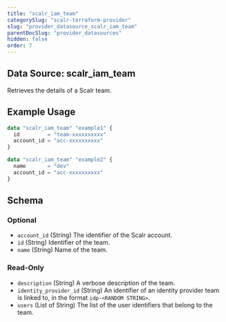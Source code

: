 ```yaml
---
title: "scalr_iam_team"
categorySlug: "scalr-terraform-provider"
slug: "provider_datasource_scalr_iam_team"
parentDocSlug: "provider_datasources"
hidden: false
order: 7
---
```

## Data Source: scalr_iam_team

Retrieves the details of a Scalr team.

## Example Usage

```terraform
data "scalr_iam_team" "example1" {
  id         = "team-xxxxxxxxxx"
  account_id = "acc-xxxxxxxxxx"
}

data "scalr_iam_team" "example2" {
  name       = "dev"
  account_id = "acc-xxxxxxxxxx"
}
```

<!-- schema generated by tfplugindocs -->
## Schema

### Optional

- `account_id` (String) The identifier of the Scalr account.
- `id` (String) Identifier of the team.
- `name` (String) Name of the team.

### Read-Only

- `description` (String) A verbose description of the team.
- `identity_provider_id` (String) An identifier of an identity provider team is linked to, in the format `idp-<RANDOM STRING>`.
- `users` (List of String) The list of the user identifiers that belong to the team.
